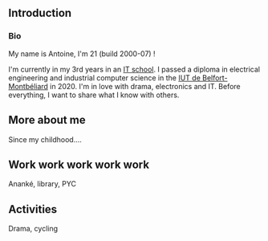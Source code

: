 ## Introduction
### Bio

My name is Antoine, I'm 21 (build 2000-07) !

I'm currently in my 3rd years in an [IT school](https://www.ynov-paris.com/).
I passed a diploma in electrical engineering and industrial computer science in the [IUT de Belfort-Montbéliard](http://www.iut-bm.univ-fcomte.fr/) in 2020.
I'm in love with drama, electronics and IT. Before everything, I want to share what I know with others.

<!-- Add card like a contact card -->

## More about me

Since my childhood....

## Work work work work work

Ananké, library, PYC

## Activities

Drama, cycling

